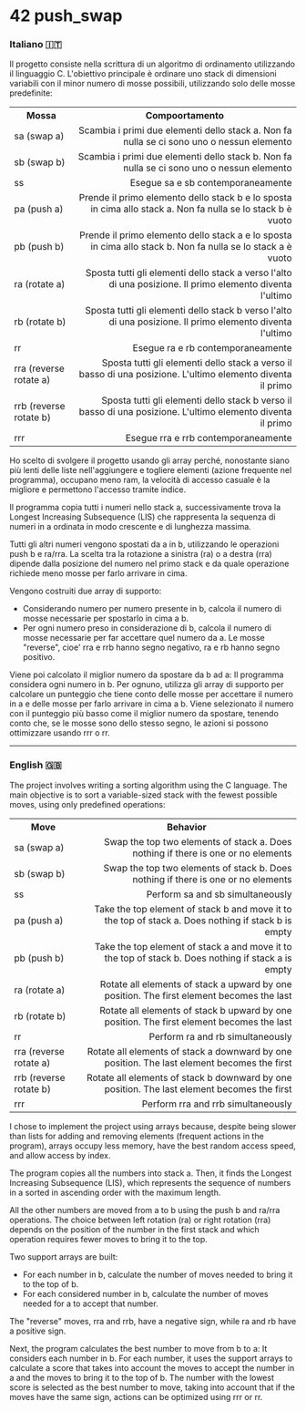 # 42 push_swap

<h3> Italiano 🇮🇹</h3>
Il progetto consiste nella scrittura di un algoritmo di ordinamento utilizzando il linguaggio C. L'obiettivo principale è ordinare uno stack di dimensioni variabili con il minor numero di mosse possibili, utilizzando solo delle mosse predefinite:


 <table style="width:100%">
  <tr>
    <th>Mossa</th>
    <th>Compoortamento</th>
  </tr>
  <tr>
    <td>sa (swap a)</td>
    <td style="text-align:right">Scambia i primi due elementi dello stack a. Non fa nulla se ci sono uno o nessun elemento</td>
  </tr>
  <tr>
    <td>sb (swap b)</td>
    <td style="text-align:right">Scambia i primi due elementi dello stack b. Non fa nulla se ci sono uno o nessun elemento</td>
  </tr>
  <tr>
    <td>ss</td>
    <td style="text-align:right">Esegue sa e sb contemporaneamente</td>
  </tr>
   <td>pa (push a)</td>
    <td style="text-align:right">Prende il primo elemento dello stack b e lo sposta in cima allo stack a. Non fa nulla se lo stack b è vuoto</td>
  </tr>
  <tr>
    <td>pb (push b)</td>
    <td style="text-align:right">Prende il primo elemento dello stack a e lo sposta in cima allo stack b. Non fa nulla se lo stack a è vuoto</td>
  </tr>
  <tr>
    <td>ra (rotate a)</td>
    <td style="text-align:right">Sposta tutti gli elementi dello stack a verso l'alto di una posizione. Il primo elemento diventa l'ultimo</td>
  </tr>
  <tr>
    <td>rb (rotate b)</td>
    <td style="text-align:right">Sposta tutti gli elementi dello stack b verso l'alto di una posizione. Il primo elemento diventa l'ultimo</td>
  </tr>
  <tr>
    <td>rr</td>
    <td style="text-align:right">Esegue ra e rb contemporaneamente</td>
  </tr>
   <td>rra (reverse rotate a)</td>
    <td style="text-align:right">Sposta tutti gli elementi dello stack a verso il basso di una posizione. L'ultimo elemento diventa il primo</td>
  </tr>
  <tr>
    <td>rrb (reverse rotate b)</td>
    <td style="text-align:right">Sposta tutti gli elementi dello stack b verso il basso di una posizione. L'ultimo elemento diventa il primo</td>
  </tr>
   <tr>
    <td>rrr</td>
    <td style="text-align:right">Esegue rra e rrb contemporaneamente</td>
  </tr>
</table>

Ho scelto di svolgere il progetto usando gli array perché, nonostante siano più lenti delle liste nell'aggiungere e togliere elementi (azione frequente nel programma), occupano meno ram, la velocità di accesso casuale è la migliore e permettono l'accesso tramite indice.
 
Il programma copia tutti i numeri nello stack a, successivamente trova la Longest Increasing Subsequence (LIS) che rappresenta la sequenza di numeri in a ordinata in modo crescente e di lunghezza massima.

Tutti gli altri numeri vengono spostati da a in b, utilizzando le operazioni push b e ra/rra. La scelta tra la rotazione a sinistra (ra) o a destra (rra) dipende dalla posizione del numero nel primo stack e da quale operazione richiede meno mosse per farlo arrivare in cima.

Vengono costruiti due array di supporto:
- Considerando numero per numero presente in b, calcola il numero di mosse necessarie per spostarlo in cima a b.
- Per ogni numero preso in considerazione di b, calcola il numero di mosse necessarie per far accettare quel numero da a.
Le mosse "reverse", cioe' rra e rrb hanno segno negativo, ra e rb hanno segno positivo.

Viene poi calcolato il miglior numero da spostare da b ad a:
Il programma considera ogni numero in b. Per ognuno, utilizza gli array di supporto per calcolare un punteggio che tiene conto delle mosse per accettare il numero in a e delle mosse per farlo arrivare in cima a b.
Viene selezionato il numero con il punteggio più basso come il miglior numero da spostare, tenendo conto che, se le mosse sono dello stesso segno, le azioni si possono ottimizzare usando rrr o rr.

-------------------

<h3> English 🇬🇧</h3>
The project involves writing a sorting algorithm using the C language. The main objective is to sort a variable-sized stack with the fewest possible moves, using only predefined operations:

<table style="width:100%">
  <tr>
    <th>Move</th>
    <th>Behavior</th>
  </tr>
  <tr>
    <td>sa (swap a)</td>
    <td style="text-align:right">Swap the top two elements of stack a. Does nothing if there is one or no elements</td>
  </tr>
  <tr>
    <td>sb (swap b)</td>
    <td style="text-align:right">Swap the top two elements of stack b. Does nothing if there is one or no elements</td>
  </tr>
  <tr>
    <td>ss</td>
    <td style="text-align:right">Perform sa and sb simultaneously</td>
  </tr>
   <td>pa (push a)</td>
    <td style="text-align:right">Take the top element of stack b and move it to the top of stack a. Does nothing if stack b is empty</td>
  </tr>
  <tr>
    <td>pb (push b)</td>
    <td style="text-align:right">Take the top element of stack a and move it to the top of stack b. Does nothing if stack a is empty</td>
  </tr>
  <tr>
    <td>ra (rotate a)</td>
    <td style="text-align:right">Rotate all elements of stack a upward by one position. The first element becomes the last</td>
  </tr>
  <tr>
    <td>rb (rotate b)</td>
    <td style="text-align:right">Rotate all elements of stack b upward by one position. The first element becomes the last</td>
  </tr>
  <tr>
    <td>rr</td>
    <td style="text-align:right">Perform ra and rb simultaneously</td>
  </tr>
   <td>rra (reverse rotate a)</td>
    <td style="text-align:right">Rotate all elements of stack a downward by one position. The last element becomes the first</td>
  </tr>
  <tr>
    <td>rrb (reverse rotate b)</td>
    <td style="text-align:right">Rotate all elements of stack b downward by one position. The last element becomes the first</td>
  </tr>
   <tr>
    <td>rrr</td>
    <td style="text-align:right">Perform rra and rrb simultaneously</td>
  </tr>
</table>

I chose to implement the project using arrays because, despite being slower than lists for adding and removing elements (frequent actions in the program), arrays occupy less memory, have the best random access speed, and allow access by index.

The program copies all the numbers into stack a. Then, it finds the Longest Increasing Subsequence (LIS), which represents the sequence of numbers in a sorted in ascending order with the maximum length.

All the other numbers are moved from a to b using the push b and ra/rra operations. The choice between left rotation (ra) or right rotation (rra) depends on the position of the number in the first stack and which operation requires fewer moves to bring it to the top.

Two support arrays are built:

- For each number in b, calculate the number of moves needed to bring it to the top of b.
- For each considered number in b, calculate the number of moves needed for a to accept that number.

The "reverse" moves, rra and rrb, have a negative sign, while ra and rb have a positive sign.

Next, the program calculates the best number to move from b to a:
It considers each number in b. For each number, it uses the support arrays to calculate a score that takes into account the moves to accept the number in a and the moves to bring it to the top of b.
The number with the lowest score is selected as the best number to move, taking into account that if the moves have the same sign, actions can be optimized using rrr or rr.
